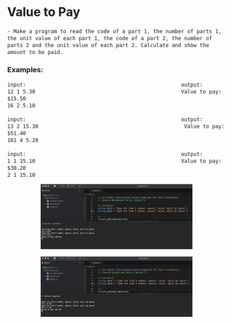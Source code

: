 # Value to Pay

    - Make a program to read the code of a part 1, the number of parts 1, the unit value of each part 1, the code of a part 2, the number of parts 2 and the unit value of each part 2. Calculate and show the amount to be paid.

### Examples:

    input:                                                  output:
    12 1 5.30                                               Value to pay: $15.50
    16 2 5.10

    input:                                                  output:
    13 2 15.30                                               Value to pay: $51.40
    161 4 5.20

    input:                                                  output:
    1 1 15.10                                               Value to pay: $30.20
    2 1 15.10

<p align="center">
  <img src="./screenshots/example1.png" width="350" title="Console">
</p>

<p align="center">
  <img src="./screenshots/example2.png" width="350" title="Console">
</p>
